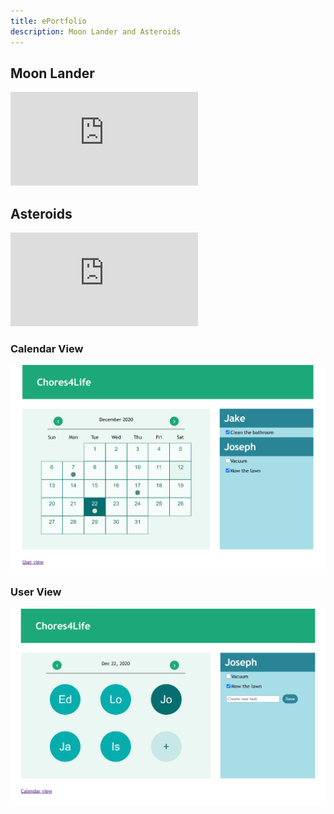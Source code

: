 ```yaml
---
title: ePortfolio
description: Moon Lander and Asteroids
---
```


## Moon Lander

<iframe src="https://www.youtube.com/embed/4S6C239ms9Y" frameborder="0" allowfullscreen></iframe>

## Asteroids

<iframe src="https://www.youtube.com/embed/v7Lh0hoqH3Q" frameborder="0" allowfullscreen></iframe>

### Calendar View
![](images/Chores4Life_Calendar.png)
### User View
![](images/Chores4Life_Users.png)

